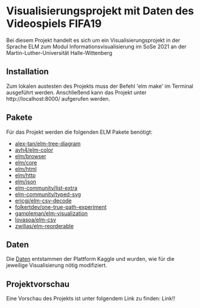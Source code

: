 # Visualisierungsprojekt mit Daten des Videospiels FIFA19
Bei diesem Projekt handelt es sich um ein Visualisierungsprojekt in der Sprache ELM zum Modul Informationsvisualisierung 
im SoSe 2021 an der Martin-Luther-Universität Halle-Wittenberg
## Installation
Zum lokalen austesten des Projekts muss der Befehl 'elm make' im Terminal ausgeführt werden.
Anschließend kann das Projekt unter http://localhost:8000/ aufgerufen werden.
## Pakete
Für das Projekt werden die folgenden ELM Pakete benötigt:
- [alex-tan/elm-tree-diagram](https://package.elm-lang.org/packages/alex-tan/elm-tree-diagram/latest/)
- [avh4/elm-color](https://package.elm-lang.org/packages/avh4/elm-color/latest/)
- [elm/browser](https://package.elm-lang.org/packages/elm/browser/latest/)
- [elm/core](https://package.elm-lang.org/packages/elm/core/latest/)
- [elm/html](https://package.elm-lang.org/packages/elm/html/latest/)
- [elm/http](https://package.elm-lang.org/packages/elm/http/latest/)
- [elm/json](https://package.elm-lang.org/packages/elm/json/latest/)
- [elm-community/list-extra](https://package.elm-lang.org/packages/elm-community/list-extra/latest/)
- [elm-community/typed-svg](https://package.elm-lang.org/packages/elm-community/typed-svg/latest/)
- [ericgj/elm-csv-decode](https://package.elm-lang.org/packages/ericgj/elm-csv-decode/latest/)
- [folkertdev/one-true-path-experiment](https://package.elm-lang.org/packages/folkertdev/one-true-path-experiment/latest/)
- [gampleman/elm-visualization](https://package.elm-lang.org/packages/gampleman/elm-visualization/latest/)
- [lovasoa/elm-csv](https://package.elm-lang.org/packages/lovasoa/elm-csv/latest/)
- [zwilias/elm-reorderable](https://package.elm-lang.org/packages/zwilias/elm-reorderable/latest/)

## Daten
Die [Daten](https://www.kaggle.com/karangadiya/fifa19) entstammen der Plattform Kaggle und wurden, wie für die jeweilige Visualisierung nötig modifiziert.

## Projektvorschau
Eine Vorschau des Projekts ist unter folgendem Link zu finden: Link!!
